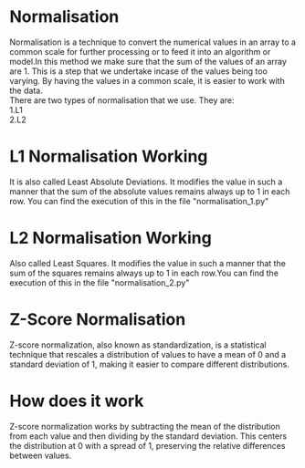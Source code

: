 # Normalisation 

Normalisation is a technique to convert the numerical values in an array to a common scale for further processing or to feed it into an algorithm or model.In this method we make sure that the sum of the values of an array are 1. This is a step that we undertake incase of the values being too varying. By having the values in a common scale, it is easier to work with the data.<br> There are two types of normalisation that we use. They are:<br>1.L1<br>2.L2

# L1 Normalisation Working
It is also called Least Absolute Deviations. It modifies the value in such a manner that the sum of the absolute values remains always up to 1 in each row. You can find the execution of this in the file "normalisation_1.py" 

# L2 Normalisation Working
Also called Least Squares. It modifies the value in such a manner that the sum of the squares remains always up to 1 in each row.You can find the execution of this in the file "normalisation_2.py" 

# Z-Score Normalisation
Z-score normalization, also known as standardization, is a statistical technique that rescales a distribution of values to have a mean of 0 and a standard deviation of 1, making it easier to compare different distributions.

# How does it work
Z-score normalization works by subtracting the mean of the distribution from each value and then dividing by the standard deviation. This centers the distribution at 0 with a spread of 1, preserving the relative differences between values.